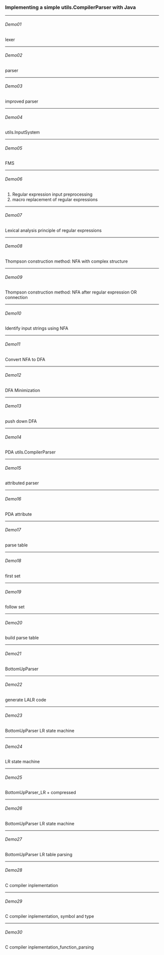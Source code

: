 ### Implementing a simple utils.CompilerParser with Java
***
###### Demo01
lexer
***
###### Demo02
parser
***
###### Demo03
improved parser
***
###### Demo04
utils.InputSystem
****
###### Demo05
FMS
***
###### Demo06
1. Regular expression input preprocessing
2. macro replacement of regular expressions
***
###### Demo07
Lexical analysis principle of regular expressions
***
###### Demo08
Thompson construction method: NFA with complex structure
***
###### Demo09
Thompson construction method: NFA after regular expression OR connection
***
###### Demo10
Identify input strings using NFA
***
###### Demo11
Convert NFA to DFA
***
###### Demo12
DFA Minimization
***
###### Demo13
push down DFA
***
###### Demo14
PDA utils.CompilerParser
***
###### Demo15
attributed parser
***
###### Demo16
PDA attribute
***
###### Demo17
parse table
***
###### Demo18
first set
***
###### Demo19
follow set
***
###### Demo20
build parse table
***
###### Demo21
BottomUpParser
***
###### Demo22
generate LALR code
***
###### Demo23
BottomUpParser LR state machine
***
###### Demo24
LR state machine
***
###### Demo25
BottomUpParser_LR + compressed
***
###### Demo26
BottomUpParser LR state machine
***
###### Demo27
BottomUpParser LR table parsing
***
###### Demo28
C compiler inplementation
***
###### Demo29
C compiler inplementation, symbol and type
***
###### Demo30
C compiler inplementation_function_parsing
